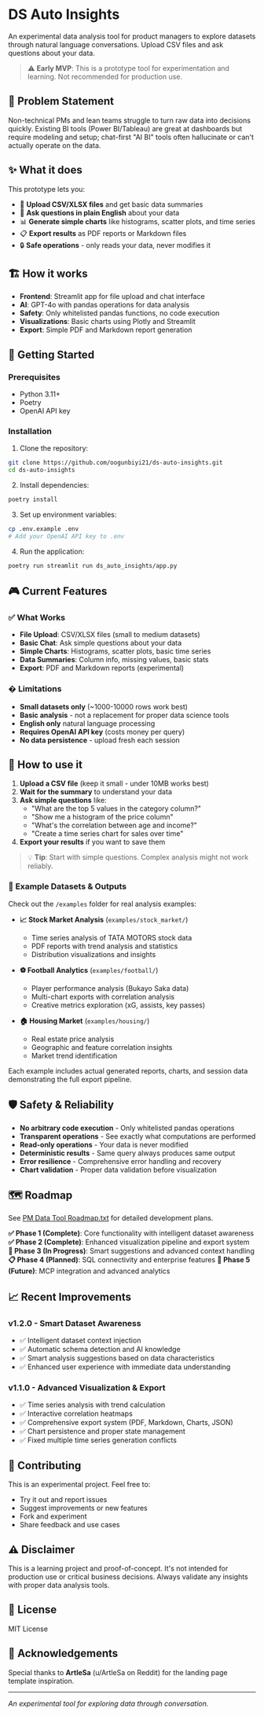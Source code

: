 # DS Auto Insights

An experimental data analysis tool for product managers to explore datasets through natural language conversations. Upload CSV files and ask questions about your data.

> ⚠️ **Early MVP**: This is a prototype tool for experimentation and learning. Not recommended for production use.

## 🎯 Problem Statement

Non-technical PMs and lean teams struggle to turn raw data into decisions quickly. Existing BI tools (Power BI/Tableau) are great at dashboards but require modeling and setup; chat-first "AI BI" tools often hallucinate or can't actually operate on the data.

## ✨ What it does

This prototype lets you:
- 📁 **Upload CSV/XLSX files** and get basic data summaries
- 💬 **Ask questions in plain English** about your data
- 📊 **Generate simple charts** like histograms, scatter plots, and time series
- 📋 **Export results** as PDF reports or Markdown files
- 🔒 **Safe operations** - only reads your data, never modifies it

## 🏗️ How it works

- **Frontend**: Streamlit app for file upload and chat interface
- **AI**: GPT-4o with pandas operations for data analysis
- **Safety**: Only whitelisted pandas functions, no code execution
- **Visualizations**: Basic charts using Plotly and Streamlit
- **Export**: Simple PDF and Markdown report generation

## 🚀 Getting Started

### Prerequisites
- Python 3.11+
- Poetry
- OpenAI API key

### Installation

1. Clone the repository:
```bash
git clone https://github.com/oogunbiyi21/ds-auto-insights.git
cd ds-auto-insights
```

2. Install dependencies:
```bash
poetry install
```

3. Set up environment variables:
```bash
cp .env.example .env
# Add your OpenAI API key to .env
```

4. Run the application:
```bash
poetry run streamlit run ds_auto_insights/app.py
```

## 🎮 Current Features

### ✅ What Works
- **File Upload**: CSV/XLSX files (small to medium datasets)
- **Basic Chat**: Ask simple questions about your data
- **Simple Charts**: Histograms, scatter plots, basic time series
- **Data Summaries**: Column info, missing values, basic stats
- **Export**: PDF and Markdown reports (experimental)

### � Limitations
- **Small datasets only** (~1000-10000 rows work best)
- **Basic analysis** - not a replacement for proper data science tools
- **English only** natural language processing
- **Requires OpenAI API key** (costs money per query)
- **No data persistence** - upload fresh each session

## 📖 How to use it

1. **Upload a CSV file** (keep it small - under 10MB works best)
2. **Wait for the summary** to understand your data
3. **Ask simple questions** like:
   - "What are the top 5 values in the category column?"
   - "Show me a histogram of the price column"
   - "What's the correlation between age and income?"
   - "Create a time series chart for sales over time"
4. **Export your results** if you want to save them

> 💡 **Tip**: Start with simple questions. Complex analysis might not work reliably.

### 📁 Example Datasets & Outputs

Check out the `/examples` folder for real analysis examples:

- **📈 Stock Market Analysis** (`examples/stock_market/`)
  - Time series analysis of TATA MOTORS stock data
  - PDF reports with trend analysis and statistics
  - Distribution visualizations and insights

- **⚽ Football Analytics** (`examples/football/`) 
  - Player performance analysis (Bukayo Saka data)
  - Multi-chart exports with correlation analysis
  - Creative metrics exploration (xG, assists, key passes)

- **🏠 Housing Market** (`examples/housing/`)
  - Real estate price analysis
  - Geographic and feature correlation insights
  - Market trend identification

Each example includes actual generated reports, charts, and session data demonstrating the full export pipeline.

## 🛡️ Safety & Reliability

- **No arbitrary code execution** - Only whitelisted pandas operations
- **Transparent operations** - See exactly what computations are performed
- **Read-only operations** - Your data is never modified
- **Deterministic results** - Same query always produces same output
- **Error resilience** - Comprehensive error handling and recovery
- **Chart validation** - Proper data validation before visualization

## 🗺️ Roadmap

See [PM Data Tool Roadmap.txt](PM%20Data%20Tool%20Roadmap.txt) for detailed development plans.

**✅ Phase 1 (Complete)**: Core functionality with intelligent dataset awareness
**✅ Phase 2 (Complete)**: Enhanced visualization pipeline and export system
**🔄 Phase 3 (In Progress)**: Smart suggestions and advanced context handling
**📋 Phase 4 (Planned)**: SQL connectivity and enterprise features
**🔮 Phase 5 (Future)**: MCP integration and advanced analytics

## 📈 Recent Improvements

### v1.2.0 - Smart Dataset Awareness
- ✅ Intelligent dataset context injection
- ✅ Automatic schema detection and AI knowledge
- ✅ Smart analysis suggestions based on data characteristics
- ✅ Enhanced user experience with immediate data understanding

### v1.1.0 - Advanced Visualization & Export
- ✅ Time series analysis with trend calculation
- ✅ Interactive correlation heatmaps  
- ✅ Comprehensive export system (PDF, Markdown, Charts, JSON)
- ✅ Chart persistence and proper state management
- ✅ Fixed multiple time series generation conflicts

## 🤝 Contributing
This is an experimental project. Feel free to:
- Try it out and report issues
- Suggest improvements or new features
- Fork and experiment
- Share feedback and use cases

## ⚠️ Disclaimer

This is a learning project and proof-of-concept. It's not intended for production use or critical business decisions. Always validate any insights with proper data analysis tools.

## 📝 License

MIT License

## 🙏 Acknowledgements

Special thanks to **ArtleSa** (u/ArtleSa on Reddit) for the landing page template inspiration.

---

*An experimental tool for exploring data through conversation.*
